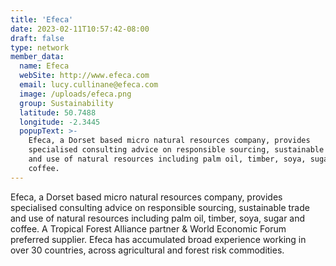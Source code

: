 ```yaml
---
title: 'Efeca'
date: 2023-02-11T10:57:42-08:00
draft: false
type: network
member_data:
  name: Efeca
  webSite: http://www.efeca.com
  email: lucy.cullinane@efeca.com
  image: /uploads/efeca.png
  group: Sustainability
  latitude: 50.7488
  longitude: -2.3445
  popupText: >-
    Efeca, a Dorset based micro natural resources company, provides
    specialised consulting advice on responsible sourcing, sustainable trade
    and use of natural resources including palm oil, timber, soya, sugar and
    coffee.
---
```


Efeca, a Dorset based micro natural resources company, provides
specialised consulting advice on responsible sourcing, sustainable trade
and use of natural resources including palm oil, timber, soya, sugar and
coffee. A Tropical Forest Alliance partner & World Economic Forum
preferred supplier. Efeca has accumulated broad experience working in over
30 countries, across agricultural and forest risk commodities.
